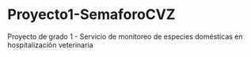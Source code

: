# Proyecto1-SemaforoCVZ
Proyecto de grado 1 - Servicio de monitoreo de especies domésticas en hospitalización veterinaria
